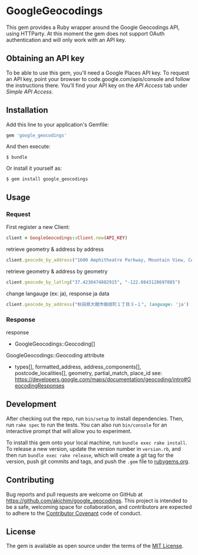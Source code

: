 # GoogleGeocodings

This gem provides a Ruby wrapper around the Google Geocodings API, using HTTParty. At this moment the gem does not support OAuth authentication and will only work with an API key.

## Obtaining an API key
To be able to use this gem, you'll need a Google Places API key. To request an API key, point your browser to code.google.com/apis/console and follow the instructions there. You'll find your API key on the *API Access* tab under *Simple API Access*.

## Installation

Add this line to your application's Gemfile:

```ruby
gem 'google_geocodings'
```

And then execute:

    $ bundle

Or install it yourself as:

    $ gem install google_geocodings

## Usage
### Request

First register a new Client:
```ruby
client = GoogleGeocodings::Client.new(API_KEY)
```

retrieve geometry & address by address
```ruby
client.geocode_by_address("1600 Amphitheatre Parkway, Mountain View, CA")
```

retrieve geometry & address by geometry
```ruby
client.geocode_by_latlng("37.4230474802915", "-122.0843128697085")
```

change langauge (ex: ja), response ja data
```ruby
client.geocode_by_address("秋田県大館市御成町１丁目３−１", language: 'ja')
```

### Response
response
* GoogleGeocodings::Geocoding[]

GoogleGeocodings::Geocoding attribute
* types[], formatted_address, address_components[], postcode_localities[], geometry, partial_match, place_id
see: https://developers.google.com/maps/documentation/geocoding/intro#GeocodingResponses

## Development

After checking out the repo, run `bin/setup` to install dependencies. Then, run `rake spec` to run the tests. You can also run `bin/console` for an interactive prompt that will allow you to experiment.

To install this gem onto your local machine, run `bundle exec rake install`. To release a new version, update the version number in `version.rb`, and then run `bundle exec rake release`, which will create a git tag for the version, push git commits and tags, and push the `.gem` file to [rubygems.org](https://rubygems.org).

## Contributing

Bug reports and pull requests are welcome on GitHub at https://github.com/akichim/google_geocodings. This project is intended to be a safe, welcoming space for collaboration, and contributors are expected to adhere to the [Contributor Covenant](http://contributor-covenant.org) code of conduct.

## License

The gem is available as open source under the terms of the [MIT License](http://opensource.org/licenses/MIT).
